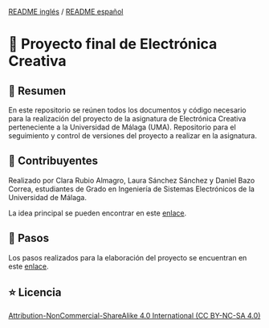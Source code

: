 [README inglés](https://github.com/danibcorr/creative_electronics/blob/main/README_EN.md) / [README español](https://github.com/danibcorr/creative_electronics/blob/main/README.md)
# 🤖 Proyecto final de Electrónica Creativa 

## 📄 Resumen
En este repositorio se reúnen todos los documentos y código necesario para la realización del proyecto de la asignatura de Electrónica Creativa perteneciente a la Universidad de Málaga (UMA). 
Repositorio para el seguimiento y control de versiones del proyecto a realizar en la asignatura.

## 👤 Contribuyentes
Realizado por Clara Rubio Almagro, Laura Sánchez Sánchez y Daniel Bazo Correa, estudiantes de Grado en Ingeniería de Sistemas Electrónicos de la Universidad de Málaga.

La idea principal se pueden encontrar en este [enlace](https://www.instructables.com/Automated-Robotic-Arm-That-Learns-Ft-Tinkercad-Ard/).

## 🦾 Pasos

Los pasos realizados para la elaboración del proyecto se encuentran en este 
[enlace](https://www.instructables.com/Robotic-Arm-Ft-Arduino-Mega-TheGHIZmo-Aarav-G/).


## ⭐️ Licencia
[Attribution-NonCommercial-ShareAlike 4.0 International (CC BY-NC-SA 4.0)](https://creativecommons.org/licenses/by-nc-sa/4.0/)
